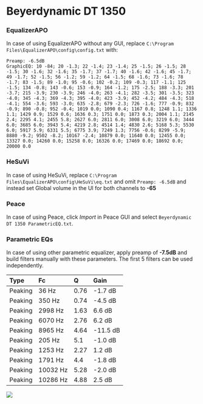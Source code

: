 # Beyerdynamic DT 1350

### EqualizerAPO
In case of using EqualizerAPO without any GUI, replace `C:\Program Files\EqualizerAPO\config\config.txt`
with:
```
Preamp: -6.5dB
GraphicEQ: 10 -84; 20 -1.3; 22 -1.4; 23 -1.4; 25 -1.5; 26 -1.5; 28 -1.5; 30 -1.6; 32 -1.6; 35 -1.7; 37 -1.7; 40 -1.6; 42 -1.6; 45 -1.7; 49 -1.7; 52 -1.5; 56 -1.2; 59 -1.2; 64 -1.5; 68 -1.6; 73 -1.6; 78 -1.7; 83 -1.5; 89 -1.0; 95 -0.6; 102 -0.2; 109 -0.3; 117 -1.1; 125 -1.5; 134 -0.8; 143 -0.6; 153 -0.9; 164 -1.2; 175 -2.5; 188 -3.3; 201 -3.7; 215 -3.9; 230 -3.9; 246 -4.0; 263 -4.1; 282 -3.5; 301 -3.5; 323 -4.0; 345 -4.3; 369 -4.3; 395 -4.0; 423 -3.9; 452 -4.2; 484 -4.3; 518 -4.1; 554 -3.6; 593 -3.0; 635 -2.8; 679 -2.3; 726 -1.6; 777 -0.9; 832 -0.9; 890 -0.8; 952 -0.4; 1019 0.0; 1090 0.4; 1167 0.8; 1248 1.1; 1336 1.1; 1429 0.9; 1529 0.6; 1636 0.3; 1751 0.0; 1873 0.3; 2004 1.1; 2145 2.4; 2295 4.1; 2455 5.8; 2627 6.0; 2811 6.0; 3008 6.0; 3219 6.0; 3444 6.0; 3685 6.0; 3943 5.4; 4219 2.8; 4514 1.4; 4830 2.6; 5168 5.3; 5530 6.0; 5917 5.9; 6331 5.5; 6775 3.9; 7249 1.3; 7756 -0.6; 8299 -5.9; 8880 -9.2; 9502 -8.2; 10167 -2.4; 10879 0.0; 11640 0.0; 12455 0.0; 13327 0.0; 14260 0.0; 15258 0.0; 16326 0.0; 17469 0.0; 18692 0.0; 20000 0.0
```

### HeSuVi
In case of using HeSuVi, replace `C:\Program Files\EqualizerAPO\config\HeSuVi\eq.txt` and omit `Preamp:
-6.5dB` and instead set Global volume in the UI for both channels to **-65**

### Peace
In case of using Peace, click *Import* in Peace GUI and select `Beyerdynamic DT 1350 ParametricEQ.txt`.

### Parametric EQs
In case of using other parametric equalizer, apply preamp of **-7.5dB** and build filters manually with
these parameters. The first 5 filters can be used independently.

| Type    | Fc       |    Q | Gain     |
|:--------|:---------|:-----|:---------|
| Peaking | 36 Hz    | 0.76 | -1.7 dB  |
| Peaking | 350 Hz   | 0.74 | -4.5 dB  |
| Peaking | 2998 Hz  | 1.63 | 6.6 dB   |
| Peaking | 6070 Hz  | 2.76 | 6.2 dB   |
| Peaking | 8965 Hz  | 4.64 | -11.5 dB |
| Peaking | 205 Hz   | 5.1  | -1.0 dB  |
| Peaking | 1253 Hz  | 2.27 | 1.2 dB   |
| Peaking | 1791 Hz  | 4.4  | -1.8 dB  |
| Peaking | 10032 Hz | 5.28 | -2.0 dB  |
| Peaking | 10286 Hz | 4.88 | 2.5 dB   |

![](https://raw.githubusercontent.com/jaakkopasanen/AutoEq/master/results/headphonecom/sbaf-serious/Beyerdynamic%20DT%201350/Beyerdynamic%20DT%201350.png)